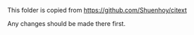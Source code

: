 This folder is copied from https://github.com/Shuenhoy/citext

Any changes should be made there first.